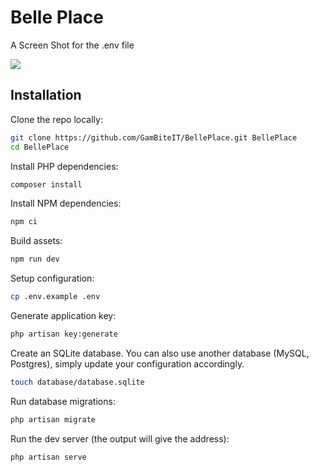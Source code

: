 # Belle Place



A Screen Shot for the .env file

![](https://raw.githubusercontent.com/GamBiteIT/BellePlace/env.png)


## Installation

Clone the repo locally:

```sh
git clone https://github.com/GamBiteIT/BellePlace.git BellePlace
cd BellePlace
```

Install PHP dependencies:

```sh
composer install
```

Install NPM dependencies:

```sh
npm ci
```

Build assets:

```sh
npm run dev
```

Setup configuration:

```sh
cp .env.example .env
```

Generate application key:

```sh
php artisan key:generate
```

Create an SQLite database. You can also use another database (MySQL, Postgres), simply update your configuration accordingly.

```sh
touch database/database.sqlite
```

Run database migrations:

```sh
php artisan migrate
```


Run the dev server (the output will give the address):

```sh
php artisan serve
```


